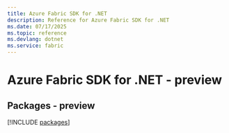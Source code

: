 ```yaml
---
title: Azure Fabric SDK for .NET
description: Reference for Azure Fabric SDK for .NET
ms.date: 07/17/2025
ms.topic: reference
ms.devlang: dotnet
ms.service: fabric
---
```

# Azure Fabric SDK for .NET - preview
## Packages - preview
[!INCLUDE [packages](fabric-index.md)]